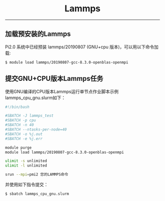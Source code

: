 # <center>Lammps</center> 

-----

## 加载预安装的Lammps

Pi2.0 系统中已经预装 lammps/20190807 (GNU+cpu 版本)，可以用以下命令加载: 

```
$ module load lammps/20190807-gcc-8.3.0-openblas-openmpi
```

## 提交GNU+CPU版本Lammps任务

使用GNU编译的CPU版本Lammps运行单节点作业脚本示例lammps_cpu_gnu.slurm如下：


```bash
#!/bin/bash

#SBATCH -J lammps_test
#SBATCH -p cpu
#SBATCH -n 40
#SBATCH --ntasks-per-node=40
#SBATCH -o %j.out
#SBATCH -e %j.err

module purge
module load lammps/20190807-gcc-8.3.0-openblas-openmpi

ulimit -s unlimited
ulimit -l unlimited

srun --mpi=pmi2 您的LAMMPS命令
```

并使用如下指令提交：

```bash
$ sbatch lammps_cpu_gnu.slurm
```